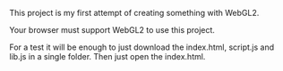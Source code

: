 This project is my first attempt of creating something with WebGL2.

Your browser must support WebGL2 to use this project.

For a test it will be enough to just download the index.html, script.js and lib.js in a single folder. Then just open the index.html.
